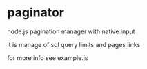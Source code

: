 # paginator
node.js pagination manager with native input

it is manage of sql query limits and pages links


for more info see example.js
